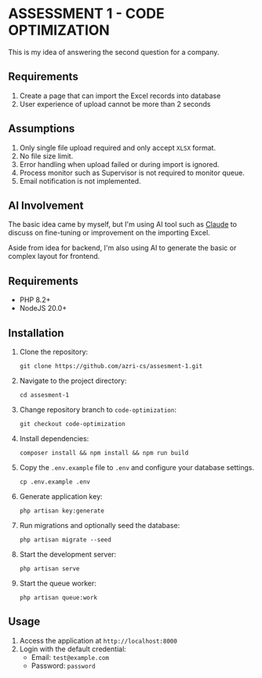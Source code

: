# ASSESSMENT 1 - CODE OPTIMIZATION

This is my idea of answering the second question for a company.

## Requirements
1. Create a page that can import the Excel records into database
2. User experience of upload cannot be more than 2 seconds

## Assumptions
1. Only single file upload required and only accept `XLSX` format.
2. No file size limit.
3. Error handling when upload failed or during import is ignored.
4. Process monitor such as Supervisor is not required to monitor queue.
5. Email notification is not implemented.

## AI Involvement
The basic idea came by myself, but I'm using AI tool such as [Claude](https://claude.ai/chats) to discuss on fine-tuning or improvement on the importing Excel.

Aside from idea for backend, I'm also using AI to generate the basic or complex layout for frontend.

## Requirements

- PHP 8.2+
- NodeJS 20.0+

## Installation

1. Clone the repository:
   ```
   git clone https://github.com/azri-cs/assesment-1.git
   ```

2. Navigate to the project directory:
   ```
   cd assesment-1
   ```

3. Change repository branch to `code-optimization`:
   ```
   git checkout code-optimization
   ```

4. Install dependencies:
   ```
   composer install && npm install && npm run build
   ```

5. Copy the `.env.example` file to `.env` and configure your database settings.
   ```
   cp .env.example .env
   ```

6. Generate application key:
   ```
   php artisan key:generate
   ```

7. Run migrations and optionally seed the database:
   ```
   php artisan migrate --seed
   ```

8. Start the development server:
   ```
   php artisan serve
   ```

9. Start the queue worker:
   ```
   php artisan queue:work
   ```

## Usage

1. Access the application at `http://localhost:8000`
2. Login with the default credential:
    - Email: `test@example.com`
    - Password: `password`

